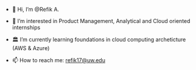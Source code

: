 - 👋 Hi, I’m @Refik A.
- 👀 I’m interested in Product Management, Analytical and Cloud oriented internships
- 🏛 I’m currently learning foundations in cloud computing archeticture (AWS & Azure)

- 📫 How to reach me: refik17@uw.edu

<!---
RefikAB/RefikAB is a ✨ special ✨ repository because its `README.md` (this file) appears on your GitHub profile.
You can click the Preview link to take a look at your changes.
--->
